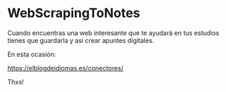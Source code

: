 # WebScrapingToNotes
Cuando encuentras una web interesante que te ayudará en tus estudios tienes que guardarla y asi crear apuntes digitales.

En esta ocasión:

https://elblogdeidiomas.es/conectores/

Thxs!
